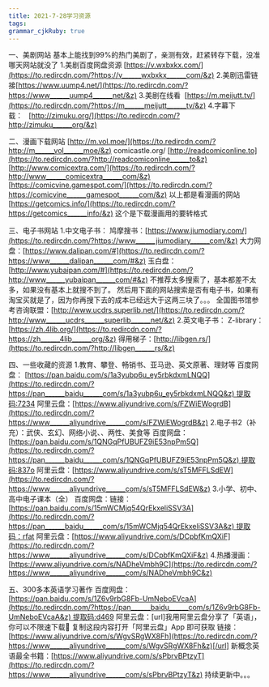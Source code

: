 ```yaml
---
title: 2021-7-28学习资源
tags: 
grammar_cjkRuby: true
---
```



一、美剧网站
基本上能找到99%的热门美剧了，亲测有效，赶紧转存下载，没准哪天网站就没了
1.美剧百度网盘资源 [https://v.wxbxkx.com/](https://to.redircdn.com/?https://v______wxbxkx______com/&z)
2.美剧迅雷链接[https://www.uump4.net/](https://to.redircdn.com/?https://www______uump4______net/&z)
3.美剧在线看  [https://m.meijutt.tv/](https://to.redircdn.com/?https://m______meijutt______tv/&z)
4.字幕下载：   [http://zimuku.org/](https://to.redircdn.com/?http://zimuku______org/&z)

二、漫画下载网站
[http://m.vol.moe/](https://to.redircdn.com/?http://m______vol______moe/&z)
comicastle.org/
[http://readcomiconline.to](https://to.redircdn.com/?http://readcomiconline______to&z)
[http://www.comicextra.com/](https://to.redircdn.com/?http://www______comicextra______com/&z)
[https://comicvine.gamespot.com/](https://to.redircdn.com/?https://comicvine______gamespot______com/&z)
以上都是看漫画的网站
[https://getcomics.info/](https://to.redircdn.com/?https://getcomics______info/&z)
这个是下载漫画用的要转格式

三、电子书网站
1.中文电子书：
鸠摩搜书：[https://www.jiumodiary.com/](https://to.redircdn.com/?https://www______jiumodiary______com/&z)
大力网盘：[https://www.dalipan.com/#](https://to.redircdn.com/?https://www______dalipan______com/#&z)
玉白盘：[http://www.yubaipan.com/#](https://to.redircdn.com/?http://www______yubaipan______com/#&z)
不推荐太多搜索了，基本都差不太多，如果没有基本上就搜不到了。
然后用下面的网站搜索是否有电子书，如果有淘宝买就是了，因为你再搜下去的成本已经远大于这两三块了。。。
全国图书馆参考咨询联盟：[http://www.ucdrs.superlib.net/](https://to.redircdn.com/?http://www______ucdrs______superlib______net/&z)
2.英文电子书：
Z-library：[https://zh.4lib.org/](https://to.redircdn.com/?https://zh______4lib______org/&z)
得用梯子：[http://libgen.rs/](https://to.redircdn.com/?http://libgen______rs/&z)

四、一些收藏的资源
1.教育、攀登、畅销书、亚马逊、英文原著、理财等
百度网盘： [https://pan.baidu.com/s/1a3yubp6u_ey5rbkdxmLNQQ](https://to.redircdn.com/?https://pan______baidu______com/s/1a3yubp6u_ey5rbkdxmLNQQ&z) 提取码:7234
阿里云盘：[https://www.aliyundrive.com/s/FZWiEWogrdB](https://to.redircdn.com/?https://www______aliyundrive______com/s/FZWiEWogrdB&z)
2.电子书2（补充）：武侠、玄幻、网络小说、、两性、美食等
百度网盘：[https://pan.baidu.com/s/1QNGqPfUBUFZ9iE53npPm5Q](https://to.redircdn.com/?https://pan______baidu______com/s/1QNGqPfUBUFZ9iE53npPm5Q&z) 提取码:837o
阿里云盘：[https://www.aliyundrive.com/s/sT5MFFLSdEW](https://to.redircdn.com/?https://www______aliyundrive______com/s/sT5MFFLSdEW&z)
3.小学、初中、高中电子课本（全）
百度网盘：链接：[https://pan.baidu.com/s/15mWCMjq54QrEkxeliSSV3A](https://to.redircdn.com/?https://pan______baidu______com/s/15mWCMjq54QrEkxeliSSV3A&z) 提取码：rfat
阿里云盘：[https://www.aliyundrive.com/s/DCpbfKmQXiF](https://to.redircdn.com/?https://www______aliyundrive______com/s/DCpbfKmQXiF&z)
4.热播漫画：
[https://www.aliyundrive.com/s/NADheVmbh9C](https://to.redircdn.com/?https://www______aliyundrive______com/s/NADheVmbh9C&z)

五、300多本英语学习著作
百度网盘：[https://pan.baidu.com/s/1Z6v9rbG8Fb-UmNeboEVcaA](https://to.redircdn.com/?https://pan______baidu______com/s/1Z6v9rbG8Fb-UmNeboEVcaA&z) 提取码:d469
阿里云盘：[url]我用阿里云盘分享了「英语」，你可以不限速下载🚀
复制这段内容打开「阿里云盘」App 即可获取
链接：[https://www.aliyundrive.com/s/WgvSRgWX8Fh](https://to.redircdn.com/?https://www______aliyundrive______com/s/WgvSRgWX8Fh&z)[/url]
新概念英语最全书籍：[https://www.aliyundrive.com/s/sPbrvBPtzyT](https://to.redircdn.com/?https://www______aliyundrive______com/s/sPbrvBPtzyT&z)
持续更新中。。。